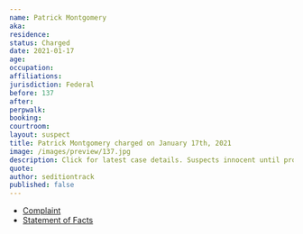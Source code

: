 ```yaml
---
name: Patrick Montgomery
aka:
residence: 
status: Charged
date: 2021-01-17
age: 
occupation:
affiliations:
jurisdiction: Federal
before: 137
after:
perpwalk:
booking: 
courtroom:
layout: suspect
title: Patrick Montgomery charged on January 17th, 2021
image: /images/preview/137.jpg
description: Click for latest case details. Suspects innocent until proven guilty.
quote:
author: seditiontrack
published: false
---
```


- [Complaint](https://www.justice.gov//opa/page/file/1357711/download)
- [Statement of Facts](https://www.justice.gov//opa/page/file/1357706/download)
